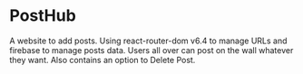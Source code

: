 # PostHub
A website to add posts. Using react-router-dom v6.4 to manage URLs and firebase to manage posts data. Users all over can post on the wall whatever they want. Also contains an option to Delete Post.
